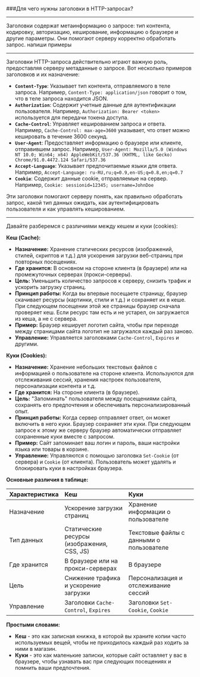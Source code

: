 ###Для чего нужны заголовки в HTTP-запросах?
___________________
 Заголовки содержат метаинформацию о запросе: тип контента, кодировку,
 авторизацию, кеширование, информацию о браузере и другие параметры. Они
 помогают серверу корректно обработать запрос.
 напиши примеры
 __________________
Заголовки HTTP-запроса действительно играют важную роль, предоставляя серверу метаданные о запросе. Вот несколько примеров заголовков и их назначение:

*   **`Content-Type`**: Указывает тип контента, отправляемого в теле запроса. Например, `Content-Type: application/json` говорит о том, что в теле запроса находится JSON.
*   **`Authorization`**: Содержит учетные данные для аутентификации пользователя. Например, `Authorization: Bearer <token>` используется для передачи токена доступа.
*   **`Cache-Control`**: Управляет кешированием запроса и ответа. Например, `Cache-Control: max-age=3600` указывает, что ответ можно кешировать в течение 3600 секунд.
*   **`User-Agent`**: Предоставляет информацию о браузере или клиенте, отправившем запрос. Например, `User-Agent: Mozilla/5.0 (Windows NT 10.0; Win64; x64) AppleWebKit/537.36 (KHTML, like Gecko) Chrome/91.0.4472.124 Safari/537.36`
*   **`Accept-Language`**: Указывает предпочитаемые языки для ответа. Например, `Accept-Language: ru-RU,ru;q=0.9,en-US;q=0.8,en;q=0.7`
*   **`Cookie`**: Содержит данные cookie, отправляемые на сервер. Например, `Cookie: sessionid=12345; username=JohnDoe`

Эти заголовки помогают серверу понять, как правильно обработать запрос, какой тип данных ожидать, как аутентифицировать пользователя и как управлять кешированием.
________________________
Давайте разберемся с различиями между кешем и куки (cookies):

**Кеш (Cache):**

*   **Назначение:** Хранение статических ресурсов (изображений, стилей, скриптов и т.д.) для ускорения загрузки веб-страниц при повторных посещениях.
*   **Где хранится:** В основном на стороне клиента (в браузере) или на промежуточных серверах (прокси-серверы).
*   **Цель:** Уменьшить количество запросов к серверу, снизить трафик и ускорить загрузку страниц.
*   **Принцип работы:** Когда вы впервые посещаете страницу, браузер скачивает ресурсы (картинки, стили и т.д.) и сохраняет их в кеше. При следующем посещении этой же страницы браузер сначала проверяет кеш. Если ресурс там есть и не устарел, он загружается из кеша, а не с сервера.
*   **Пример:** Браузер кеширует логотип сайта, чтобы при переходе между страницами сайта логотип не загружался каждый раз заново.
*   **Управление:** Управляется заголовками `Cache-Control`, `Expires` и другими.

**Куки (Cookies):**

*   **Назначение:** Хранение небольших текстовых файлов с информацией о пользователе на стороне клиента. Используются для отслеживания сессий, хранения настроек пользователя, персонализации контента и т.д.
*   **Где хранится:** На стороне клиента (в браузере).
*   **Цель:** "Запоминать" пользователя между посещениями сайта, сохранять его предпочтения и обеспечивать персонализированный опыт.
*   **Принцип работы:** Когда сервер отправляет ответ, он может включить в него куки. Браузер сохраняет эти куки. При следующем запросе к этому же серверу браузер автоматически отправляет сохраненные куки вместе с запросом.
*   **Пример:** Сайт запоминает ваш логин и пароль, ваши настройки языка или товары в корзине.
*   **Управление:** Управляются с помощью заголовка `Set-Cookie` (от сервера) и `Cookie` (от клиента). Пользователь может удалять и блокировать куки в настройках браузера.

**Основные различия в таблице:**

| Характеристика   | Кеш                                   | Куки                                     |
| :---------------- | :------------------------------------ | :--------------------------------------- |
| Назначение        | Ускорение загрузки страниц            | Хранение информации о пользователе         |
| Тип данных        | Статические ресурсы (изображения, CSS, JS) | Текстовые файлы с данными о пользователе |
| Где хранится      | В браузере или на прокси-серверах     | В браузере                               |
| Цель              | Снижение трафика и ускорение загрузки | Персонализация и отслеживание сессий       |
| Управление        | Заголовки `Cache-Control`, `Expires` | Заголовки `Set-Cookie`, `Cookie`         |

**Простыми словами:**

*   **Кеш** - это как записная книжка, в которой вы храните копии часто используемых вещей, чтобы не приходилось каждый раз ходить за ними в магазин.
*   **Куки** - это как маленькие записки, которые сайт оставляет у вас в браузере, чтобы узнавать вас при следующих посещениях и помнить ваши предпочтения.


